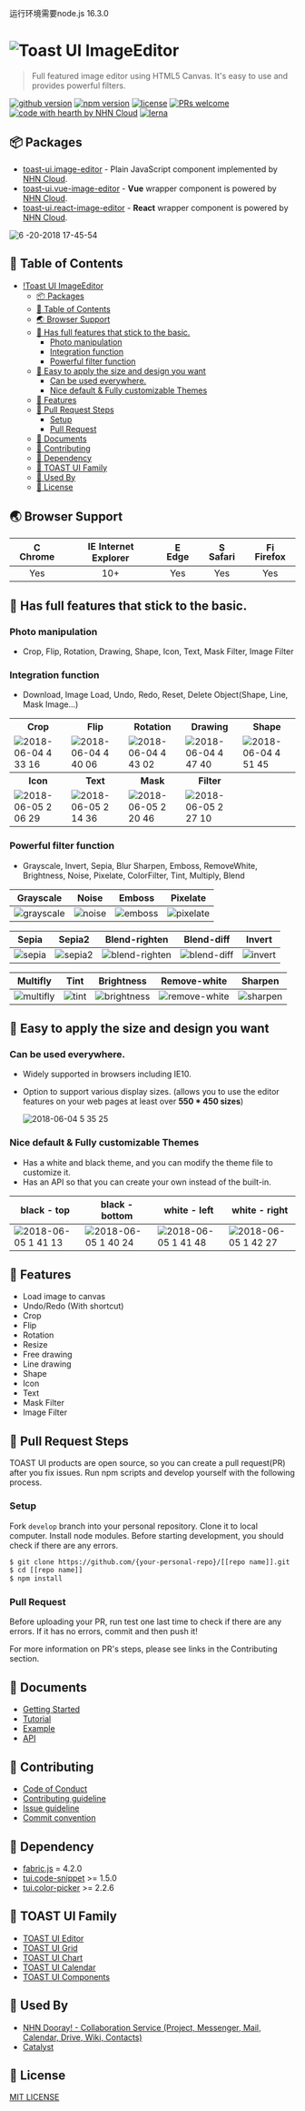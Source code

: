 运行环境需要node.js 16.3.0


# ![Toast UI ImageEditor](https://user-images.githubusercontent.com/35218826/40895380-0b9f4cd6-67ea-11e8-982f-18121daa3a04.png)

> Full featured image editor using HTML5 Canvas. It's easy to use and provides powerful filters.

[![github version](https://img.shields.io/github/release/nhn/tui.image-editor.svg)](https://github.com/nhn/tui.image-editor/releases/latest)
[![npm version](https://img.shields.io/npm/v/tui-image-editor.svg)](https://www.npmjs.com/package/tui-image-editor)
[![license](https://img.shields.io/github/license/nhn/tui.image-editor.svg)](https://github.com/nhn/tui.image-editor/blob/master/LICENSE)
[![PRs welcome](https://img.shields.io/badge/PRs-welcome-ff69b4.svg)](https://github.com/nhn/tui.image-editor/issues?q=is%3Aissue+is%3Aopen+label%3A%22help+wanted%22)
[![code with hearth by NHN Cloud](https://img.shields.io/badge/%3C%2F%3E%20with%20%E2%99%A5%20by-NHN_CLOUD-ff1414.svg)](https://github.com/nhn)
[![lerna](https://img.shields.io/badge/maintained%20with-lerna-cc00ff.svg)](https://lerna.js.org/)

## 📦 Packages

- [toast-ui.image-editor](https://github.com/nhn/tui.image-editor/tree/master/apps/image-editor
) - Plain JavaScript component implemented by [NHN Cloud](https://github.com/nhn).
- [toast-ui.vue-image-editor](https://github.com/nhn/tui.image-editor/tree/master/apps/vue-image-editor
) - **Vue** wrapper component is powered by [NHN Cloud](https://github.com/nhn).
- [toast-ui.react-image-editor](https://github.com/nhn/tui.image-editor/tree/master/apps/react-image-editor
) - **React** wrapper component is powered by [NHN Cloud](https://github.com/nhn).

![6 -20-2018 17-45-54](https://user-images.githubusercontent.com/35218826/41647896-7b218ae0-74b2-11e8-90db-d7805cc23e8c.gif)

## 🚩 Table of Contents

- [!Toast UI ImageEditor](#)
  - [📦 Packages](#packages)
  - [🚩 Table of Contents](#-table-of-contents)
  - [🌏 Browser Support](#-browser-support)
  - [💪 Has full features that stick to the basic.](#-has-full-features-that-stick-to-the-basic)
    - [Photo manipulation](#photo-manipulation)
    - [Integration function](#integration-function)
    - [Powerful filter function](#powerful-filter-function)
  - [🙆 Easy to apply the size and design you want](#-easy-to-apply-the-size-and-design-you-want)
    - [Can be used everywhere.](#can-be-used-everywhere)
    - [Nice default & Fully customizable Themes](#nice-default--fully-customizable-themes)
  - [🎨 Features](#-features)
  - [🔧 Pull Request Steps](#-pull-request-steps)
    - [Setup](#setup)
    - [Pull Request](#pull-request)
  - [📙 Documents](#-documents)
  - [💬 Contributing](#-contributing)
  - [🔩 Dependency](#-dependency)
  - [🍞 TOAST UI Family](#-toast-ui-family)
  - [🚀 Used By](#-used-by)
  - [📜 License](#-license)

## 🌏 Browser Support

| <img src="https://user-images.githubusercontent.com/1215767/34348387-a2e64588-ea4d-11e7-8267-a43365103afe.png" alt="Chrome" width="16px" height="16px" /> Chrome | <img src="https://user-images.githubusercontent.com/1215767/34348590-250b3ca2-ea4f-11e7-9efb-da953359321f.png" alt="IE" width="16px" height="16px" /> Internet Explorer | <img src="https://user-images.githubusercontent.com/1215767/34348380-93e77ae8-ea4d-11e7-8696-9a989ddbbbf5.png" alt="Edge" width="16px" height="16px" /> Edge | <img src="https://user-images.githubusercontent.com/1215767/34348394-a981f892-ea4d-11e7-9156-d128d58386b9.png" alt="Safari" width="16px" height="16px" /> Safari | <img src="https://user-images.githubusercontent.com/1215767/34348383-9e7ed492-ea4d-11e7-910c-03b39d52f496.png" alt="Firefox" width="16px" height="16px" /> Firefox |
| :--------------------------------------------------------------------------------------------------------------------------------------------------------------: | :---------------------------------------------------------------------------------------------------------------------------------------------------------------------: | :----------------------------------------------------------------------------------------------------------------------------------------------------------: | :--------------------------------------------------------------------------------------------------------------------------------------------------------------: | :----------------------------------------------------------------------------------------------------------------------------------------------------------------: |
|                                                                               Yes                                                                                |                                                                                   10+                                                                                   |                                                                             Yes                                                                              |                                                                               Yes                                                                                |                                                                                Yes                                                                                 |

## 💪 Has full features that stick to the basic.

### Photo manipulation

- Crop, Flip, Rotation, Drawing, Shape, Icon, Text, Mask Filter, Image Filter

### Integration function

- Download, Image Load, Undo, Redo, Reset, Delete Object(Shape, Line, Mask Image...)

<table>
    <tbody>
        <tr>
            <th width="20%">Crop</th>
            <th width="20%">Flip</th>
            <th width="20%">Rotation</th>
            <th width="20%">Drawing</th>
            <th width="20%">Shape</th>
        </tr>
        <tr>
            <td><img src="https://user-images.githubusercontent.com/35218826/40904241-0c28ec68-6815-11e8-8296-89a1716b22d8.png" alt="2018-06-04 4 33 16" style="max-width:100%;"></td>
            <td><img src="https://user-images.githubusercontent.com/35218826/40904521-f7c6e184-6815-11e8-8ba3-c94664da69a2.png" alt="2018-06-04 4 40 06" style="max-width:100%;"></td>
            <td><img src="https://user-images.githubusercontent.com/35218826/40904664-656aa748-6816-11e8-9943-6607c209deac.png" alt="2018-06-04 4 43 02" style="max-width:100%;"></td>
            <td><img src="https://user-images.githubusercontent.com/35218826/40904850-0f26ebde-6817-11e8-97d0-d3a7e4bc02da.png" alt="2018-06-04 4 47 40" style="max-width:100%;"></td>
            <td><img src="https://user-images.githubusercontent.com/35218826/40905037-a026296a-6817-11e8-9d28-9e1ca7bc58c4.png" alt="2018-06-04 4 51 45" style="max-width:100%;"></td>
        </tr>
        <tr>
            <th>Icon</th>
            <th>Text</th>
            <th>Mask</th>
            <th>Filter</th>
            <th></th>
        </tr>
        <tr>
            <td><img src="https://user-images.githubusercontent.com/35218826/40931205-2d255db6-6865-11e8-98af-ad34c5a01da1.png" alt="2018-06-05 2 06 29" style="max-width:100%;"></td>
            <td><img src="https://user-images.githubusercontent.com/35218826/40931484-46253948-6866-11e8-8a04-fa042920e457.png" alt="2018-06-05 2 14 36" style="max-width:100%;"></td>
            <td><img src="https://user-images.githubusercontent.com/35218826/40931743-21eeb346-6867-11e8-8e31-a59f7a43482b.png" alt="2018-06-05 2 20 46" style="max-width:100%;"></td>
            <td><img src="https://user-images.githubusercontent.com/35218826/40932016-093ed1f4-6868-11e8-8224-a048c3ee8a09.png" alt="2018-06-05 2 27 10" style="max-width:100%;"></td>
            <td></td>
        </tr>
    </tbody>
</table>

### Powerful filter function

- Grayscale, Invert, Sepia, Blur Sharpen, Emboss, RemoveWhite, Brightness, Noise, Pixelate, ColorFilter, Tint, Multiply, Blend

| Grayscale                                                                                                          | Noise                                                                                                          | Emboss                                                                                                          | Pixelate                                                                                                          |
| ------------------------------------------------------------------------------------------------------------------ | -------------------------------------------------------------------------------------------------------------- | --------------------------------------------------------------------------------------------------------------- | ----------------------------------------------------------------------------------------------------------------- |
| ![grayscale](https://user-images.githubusercontent.com/35218826/41753470-930fb7b0-7608-11e8-9966-1c890e73d131.png) | ![noise](https://user-images.githubusercontent.com/35218826/41753458-9013bc82-7608-11e8-91d9-74dcc3ffce31.png) | ![emboss](https://user-images.githubusercontent.com/35218826/41753460-906c018a-7608-11e8-8861-c135c0117cea.png) | ![pixelate](https://user-images.githubusercontent.com/35218826/41753461-90a614a6-7608-11e8-97a7-0d3b7bb4aec4.png) |

| Sepia                                                                                                          | Sepia2                                                                                                          | Blend-righten                                                                                                          | Blend-diff                                                                                                          | Invert                                                                                                          |
| -------------------------------------------------------------------------------------------------------------- | --------------------------------------------------------------------------------------------------------------- | ---------------------------------------------------------------------------------------------------------------------- | ------------------------------------------------------------------------------------------------------------------- | --------------------------------------------------------------------------------------------------------------- |
| ![sepia](https://user-images.githubusercontent.com/35218826/41753464-91acc41c-7608-11e8-8652-572f935ea704.png) | ![sepia2](https://user-images.githubusercontent.com/35218826/41753640-91e57248-7609-11e8-8960-145e0de57e39.png) | ![blend-righten](https://user-images.githubusercontent.com/35218826/41753462-9114bc3a-7608-11e8-9ab4-16ce20a34321.png) | ![blend-diff](https://user-images.githubusercontent.com/35218826/41753465-91e4baf2-7608-11e8-9b8f-79e1b956d387.png) | ![invert](https://user-images.githubusercontent.com/35218826/41753466-9260b224-7608-11e8-848a-73231a02ae3a.png) |

| Multifly                                                                                                          | Tint                                                                                                          | Brightness                                                                                                          | Remove-white                                                                                                          | Sharpen                                                                                                          |
| ----------------------------------------------------------------------------------------------------------------- | ------------------------------------------------------------------------------------------------------------- | ------------------------------------------------------------------------------------------------------------------- | --------------------------------------------------------------------------------------------------------------------- | ---------------------------------------------------------------------------------------------------------------- |
| ![multifly](https://user-images.githubusercontent.com/35218826/41753467-92baae28-7608-11e8-80d2-187a310213f5.png) | ![tint](https://user-images.githubusercontent.com/35218826/41753468-92e6391c-7608-11e8-8977-651366ebe693.png) | ![brightness](https://user-images.githubusercontent.com/35218826/41753457-8fb3d3c6-7608-11e8-9e1d-10c6e4aeba68.png) | ![remove-white](https://user-images.githubusercontent.com/35218826/41753463-917feeb0-7608-11e8-862d-eb3af84e120a.png) | ![sharpen](https://user-images.githubusercontent.com/35218826/41753639-91b8470a-7609-11e8-8d13-48ac3232365b.png) |

## 🙆 Easy to apply the size and design you want

### Can be used everywhere.

- Widely supported in browsers including IE10.
- Option to support various display sizes.
  (allows you to use the editor features on your web pages at least over **550 \* 450 sizes**)

  ![2018-06-04 5 35 25](https://user-images.githubusercontent.com/35218826/40907369-9221f482-681e-11e8-801c-78d6f2e246a8.png)

### Nice default & Fully customizable Themes

- Has a white and black theme, and you can modify the theme file to customize it.
- Has an API so that you can create your own instead of the built-in.

| black - top                                                                                                                 | black - bottom                                                                                                              | white - left                                                                                                                | white - right                                                                                                               |
| --------------------------------------------------------------------------------------------------------------------------- | --------------------------------------------------------------------------------------------------------------------------- | --------------------------------------------------------------------------------------------------------------------------- | --------------------------------------------------------------------------------------------------------------------------- |
| ![2018-06-05 1 41 13](https://user-images.githubusercontent.com/35218826/40930753-8b72502e-6863-11e8-9cff-1719aee9aef0.png) | ![2018-06-05 1 40 24](https://user-images.githubusercontent.com/35218826/40930755-8bcee136-6863-11e8-8e28-0a6722d38c59.png) | ![2018-06-05 1 41 48](https://user-images.githubusercontent.com/35218826/40930756-8bfe0b50-6863-11e8-8682-bab11a0a2289.png) | ![2018-06-05 1 42 27](https://user-images.githubusercontent.com/35218826/40930754-8ba1dba0-6863-11e8-9439-cc059241b675.png) |

## 🎨 Features

- Load image to canvas
- Undo/Redo (With shortcut)
- Crop
- Flip
- Rotation
- Resize
- Free drawing
- Line drawing
- Shape
- Icon
- Text
- Mask Filter
- Image Filter

## 🔧 Pull Request Steps

TOAST UI products are open source, so you can create a pull request(PR) after you fix issues.
Run npm scripts and develop yourself with the following process.

### Setup

Fork `develop` branch into your personal repository.
Clone it to local computer. Install node modules.
Before starting development, you should check if there are any errors.

```sh
$ git clone https://github.com/{your-personal-repo}/[[repo name]].git
$ cd [[repo name]]
$ npm install
```

### Pull Request

Before uploading your PR, run test one last time to check if there are any errors.
If it has no errors, commit and then push it!

For more information on PR's steps, please see links in the Contributing section.

## 📙 Documents

- [Getting Started](https://github.com/nhn/tui.image-editor/tree/master/docs/Basic-Tutorial.md)
- [Tutorial](https://github.com/nhn/tui.image-editor/tree/master/docs)
- [Example](http://nhn.github.io/tui.image-editor/latest/tutorial-example01-includeUi)
- [API](http://nhn.github.io/tui.image-editor/latest)

## 💬 Contributing

- [Code of Conduct](https://github.com/nhn/tui.image-editor/blob/master/CODE_OF_CONDUCT.md)
- [Contributing guideline](https://github.com/nhn/tui.image-editor/blob/master/CONTRIBUTING.md)
- [Issue guideline](https://github.com/nhn/tui.image-editor/blob/master/ISSUE_TEMPLATE.md)
- [Commit convention](https://github.com/nhn/tui.image-editor/blob/production/docs/COMMIT_MESSAGE_CONVENTION.md)

## 🔩 Dependency

- [fabric.js](https://github.com/fabricjs/fabric.js/releases) = 4.2.0
- [tui.code-snippet](https://github.com/nhn/tui.code-snippet/releases/tag/v1.5.0) >= 1.5.0
- [tui.color-picker](https://github.com/nhn/tui.color-picker/releases/tag/v2.2.6) >= 2.2.6

## 🍞 TOAST UI Family

- [TOAST UI Editor](https://github.com/nhn/tui.editor)
- [TOAST UI Grid](https://github.com/nhn/tui.grid)
- [TOAST UI Chart](https://github.com/nhn/tui.chart)
- [TOAST UI Calendar](https://github.com/nhn/tui.calendar)
- [TOAST UI Components](https://github.com/nhn)

## 🚀 Used By

- [NHN Dooray! - Collaboration Service (Project, Messenger, Mail, Calendar, Drive, Wiki, Contacts)](https://dooray.com/home/)
- [Catalyst](https://catalystapp.co/)

## 📜 License

[MIT LICENSE](https://github.com/nhn/tui.image-editor/blob/master/LICENSE)
